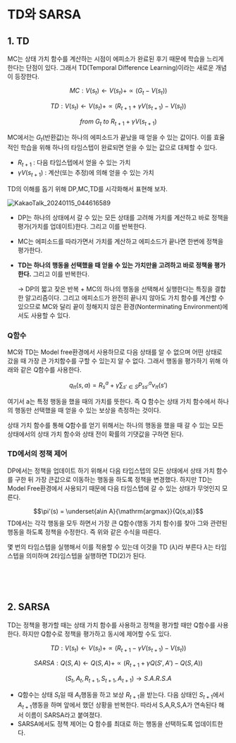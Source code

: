 # TD와 SARSA
## 1. TD
MC는 상태 가치 함수를 계산하는 시점이 에피소가 완료된 후기 때문에 학습을 느리게 한다는 단점이 있다. 그래서 TD(Temporal Difference Learning)이라는 새로운 개념이 등장한다.


$$MC : V(s_t) ← V(s_t) + \propto(G_t-V(s_t))$$

$$TD : V(s_t) ← V(s_t) + \propto(R_{t+1}+\gamma V(s_{t+1})-V(s_t))$$

$$from \ G_t \ to \ R_{t+1}+\gamma V(s_{t+1})$$

MC에서는 $G_t$(반환값)는 하나의 에피소드가 끝났을 때 얻을 수 있는 값이다. 이를 효율적인 학습을 위해 하나의 타임스텝이 완료되면 얻을 수 있는 값으로 대체할 수 있다.

* $R_{t+1}$ : 다음 타입스텝에서 얻을 수 있는 가치
* $\gamma V(s_{t+1})$ : 계산(또는 추정)에 의해 얻을 수 있는 가치 


TD의 이해를 돕기 위해 DP,MC,TD를 시각화해서 표현해 보자.

![KakaoTalk_20240115_044616589](https://github.com/LimSoYeong/Reinforcement-Learning-Study/assets/67497047/fa875f15-733c-42de-81ab-11fdb0f6b641)


* DP는 하나의 상태에서 갈 수 있는 모든 상태를 고려해 가치를 계산하고 바로 정책을 평가(가치를 업데이트)한다. 그리고 이를 반복한다.
* MC는 에피소드를 따라가면서 가치를 계산하고 에피소드가 끝나면 한번에 정책을 평가한다.
* **TD는 하나의 행동을 선택했을 때 얻을 수 있는 가치만을 고려하고 바로 정책을 평가한다.** 그리고 이를 반복한다.
  
  -> DP의 짧고 잦은 반복 + MC의 하나의 행동을 선택해서 실행한다는 특징을 결합한 알고리즘이다. 그리고 에피소드가 완전히 끝나지 않아도 가치 함수를 계산할 수 있으므로 MC와 달리 끝이 정해지지 않은 환경(Nonterminating Environment)에서도 사용할 수 있다.

### Q함수
MC와 TD는 Model free환경에서 사용하므로 다음 상태를 알 수 없으며 어떤 상태로 갔을 때 가장 큰 가치함수를 구할 수 있는지 알 수 없다. 그래서 행동을 평가하기 위해 아래와 같은 Q함수를 사용한다.

$$q_\pi(s,a) = R_s^a + \gamma\sum_{s' \in S}{P_{ss'}^av_\pi(s')}$$

여기서 a는 특정 행동을 했을 때의 가치를 뜻한다. 즉 Q 함수는 상태 가치 함수에서 하나의 행동만 선택했을 때 얻을 수 있는 보상을 측정하는 것이다.

상태 가치 함수를 통해 Q함수를 얻기 위해서는 하나의 행동을 했을 때 갈 수 있는 모든 상태에서의 상태 가치 함수와 상태 전이 확률의 기댓값을 구하면 된다.

### TD에서의 정책 제어
DP에서는 정책을 업데이트 하기 위해서 다음 타입스텝의 모든 상태에서 상태 가치 함수를 구한 뒤 가장 큰값으로 이동하는 행동을 하도록 정책을 변경했다. 하지만 TD는 Model Free환경에서 사용되기 때문에 다음 타임스텝에 갈 수 있는 상태가 무엇인지 모른다.

$$\pi'(s) = \underset{a\in A}{\mathrm{argmax}}{Q(s,a)}$$
TD에서는 각각 행동을 모두 하면서 가장 큰 Q함수(행동 가치 함수)를 찾아 그와 관련된 행동을 하도록 정책을 수정한다. 즉 위와 같은 수식을 따른다.

몇 번의 타임스텝을 실행해서 이를 적용할 수 있는데 이것을 TD $(\lambda)$라 부른다 $\lambda$는 타임스텝을 의미하며 2타임스텝을 실행하면 TD(2)가 된다.

<br/>
<br/>
<br/>

## 2. SARSA
TD는 정책을 평가할 때는 상태 가치 함수를 사용하고 정책을 평가할 때만 Q함수를 사용한다. 하지만 Q함수로 정책을 평가하고 동시에 제어할 수도 있다.

$$TD : V(s_t) ← V(s_t) + \propto(R_{t+1}-\gamma V(s_{t+1})-V(s_t))$$

$$SARSA : Q(S,A) ← Q(S,A) + \propto(R_{t+1}+\gamma Q(S',A')-Q(S,A))$$

$$(S_t,A_t,R_{t+1},S_{t+1},A_{t+1}) → S.A.R.S.A$$

* Q함수는 상태 $S_t$일 때 $A_t$행동을 하고 보상 $R_{t+1}$을 받는다. 다음 상태인 $S_{t+1}$에서 $A_{t+1}$행동을 하며 앞에서 했던 상황을 반복한다. 따라서 S,A,R,S,A가 연속된다 해서 이름이 SARSA라고 붙여졌다.
* SARSA에서도 정책 제어는 Q 함수를 최대로 하는 행동을 선택하도록 업데이트한다.
